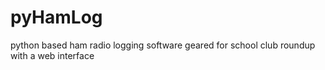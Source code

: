 pyHamLog
========

python based ham radio logging software geared for school club roundup with a web interface
